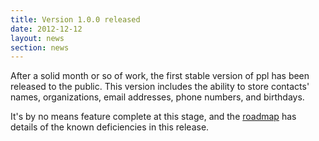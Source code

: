 ```yaml
---
title: Version 1.0.0 released
date: 2012-12-12
layout: news
section: news
---
```


After a solid month or so of work, the first stable version of ppl has been
released to the public. This version includes the ability to store contacts'
names, organizations, email addresses, phone numbers, and birthdays.

It's by no means feature complete at this stage, and the
[roadmap](/development/roadmap) has details of the known deficiencies in this
release.

